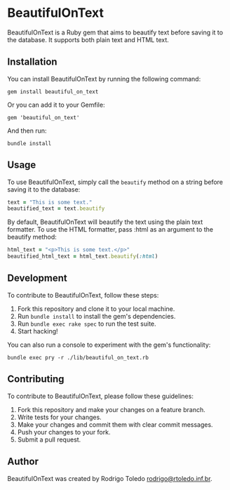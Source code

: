 # BeautifulOnText

BeautifulOnText is a Ruby gem that aims to beautify text before saving it to the database. It supports both plain text and HTML text.

## Installation

You can install BeautifulOnText by running the following command:

`gem install beautiful_on_text`

Or you can add it to your Gemfile:

`gem 'beautiful_on_text'`

And then run:

`bundle install`

## Usage

To use BeautifulOnText, simply call the `beautify` method on a string before saving it to the database:

```ruby
text = "This is some text."
beautified_text = text.beautify
```

By default, BeautifulOnText will beautify the text using the plain text formatter. To use the HTML formatter, pass :html as an argument to the beautify method:

```ruby
html_text = "<p>This is some text.</p>"
beautified_html_text = html_text.beautify(:html)
```

## Development

To contribute to BeautifulOnText, follow these steps:

1. Fork this repository and clone it to your local machine.
2. Run `bundle install` to install the gem's dependencies.
3. Run `bundle exec rake spec` to run the test suite.
4. Start hacking!

You can also run a console to experiment with the gem's functionality:

`bundle exec pry -r ./lib/beautiful_on_text.rb`

## Contributing

To contribute to BeautifulOnText, please follow these guidelines:

1. Fork this repository and make your changes on a feature branch.
2. Write tests for your changes.
3. Make your changes and commit them with clear commit messages.
4. Push your changes to your fork.
5. Submit a pull request.

## Author

BeautifulOnText was created by Rodrigo Toledo <rodrigo@rtoledo.inf.br>.